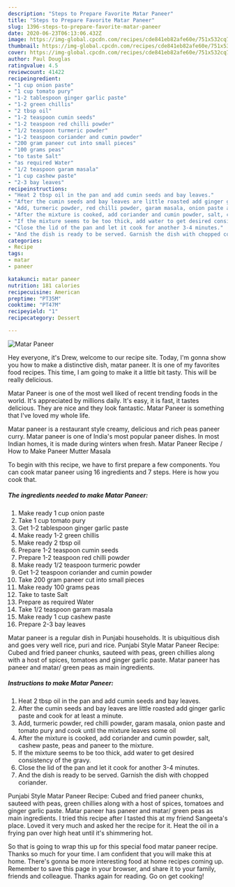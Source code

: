 ```yaml
---
description: "Steps to Prepare Favorite Matar Paneer"
title: "Steps to Prepare Favorite Matar Paneer"
slug: 1396-steps-to-prepare-favorite-matar-paneer
date: 2020-06-23T06:13:06.432Z
image: https://img-global.cpcdn.com/recipes/cde841eb82afe60e/751x532cq70/matar-paneer-recipe-main-photo.jpg
thumbnail: https://img-global.cpcdn.com/recipes/cde841eb82afe60e/751x532cq70/matar-paneer-recipe-main-photo.jpg
cover: https://img-global.cpcdn.com/recipes/cde841eb82afe60e/751x532cq70/matar-paneer-recipe-main-photo.jpg
author: Paul Douglas
ratingvalue: 4.5
reviewcount: 41422
recipeingredient:
- "1 cup onion paste"
- "1 cup tomato pury"
- "1-2 tablespoon ginger garlic paste"
- "1-2 green chillis"
- "2 tbsp oil"
- "1-2 teaspoon cumin seeds"
- "1-2 teaspoon red chilli powder"
- "1/2 teaspoon turmeric powder"
- "1-2 teaspoon coriander and cumin powder"
- "200 gram paneer cut into small pieces"
- "100 grams peas"
- "to taste Salt"
- "as required Water"
- "1/2 teaspoon garam masala"
- "1 cup cashew paste"
- "2-3 bay leaves"
recipeinstructions:
- "Heat 2 tbsp oil in the pan and add cumin seeds and bay leaves."
- "After the cumin seeds and bay leaves are little roasted add ginger garlic paste and cook for at least a minute."
- "Add, turmeric powder, red chilli powder, garam masala, onion paste and tomato pury and cook until the mixture leaves some oil"
- "After the mixture is cooked, add coriander and cumin powder, salt, cashew paste, peas and paneer to the mixture."
- "If the mixture seems to be too thick, add water to get desired consistency of the gravy."
- "Close the lid of the pan and let it cook for another 3-4 minutes."
- "And the dish is ready to be served. Garnish the dish with chopped coriander."
categories:
- Recipe
tags:
- matar
- paneer

katakunci: matar paneer 
nutrition: 181 calories
recipecuisine: American
preptime: "PT35M"
cooktime: "PT47M"
recipeyield: "1"
recipecategory: Dessert

---
```



![Matar Paneer](https://img-global.cpcdn.com/recipes/cde841eb82afe60e/751x532cq70/matar-paneer-recipe-main-photo.jpg)

Hey everyone, it's Drew, welcome to our recipe site. Today, I'm gonna show you how to make a distinctive dish, matar paneer. It is one of my favorites food recipes. This time, I am going to make it a little bit tasty. This will be really delicious.

Matar Paneer is one of the most well liked of recent trending foods in the world. It's appreciated by millions daily. It's easy, it is fast, it tastes delicious. They are nice and they look fantastic. Matar Paneer is something that I've loved my whole life.

Matar paneer is a restaurant style creamy, delicious and rich peas paneer curry. Matar paneer is one of India&#39;s most popular paneer dishes. In most Indian homes, it is made during winters when fresh. Matar Paneer Recipe / How to Make Paneer Mutter Masala


To begin with this recipe, we have to first prepare a few components. You can cook matar paneer using 16 ingredients and 7 steps. Here is how you cook that.

<!--inarticleads1-->

##### The ingredients needed to make Matar Paneer:

1. Make ready 1 cup onion paste
1. Take 1 cup tomato pury
1. Get 1-2 tablespoon ginger garlic paste
1. Make ready 1-2 green chillis
1. Make ready 2 tbsp oil
1. Prepare 1-2 teaspoon cumin seeds
1. Prepare 1-2 teaspoon red chilli powder
1. Make ready 1/2 teaspoon turmeric powder
1. Get 1-2 teaspoon coriander and cumin powder
1. Take 200 gram paneer cut into small pieces
1. Make ready 100 grams peas
1. Take to taste Salt
1. Prepare as required Water
1. Take 1/2 teaspoon garam masala
1. Make ready 1 cup cashew paste
1. Prepare 2-3 bay leaves


Matar paneer is a regular dish in Punjabi households. It is ubiquitious dish and goes very well rice, puri and rice. Punjabi Style Matar Paneer Recipe: Cubed and fried paneer chunks, sauteed with peas, green chillies along with a host of spices, tomatoes and ginger garlic paste. Matar paneer has paneer and matar/ green peas as main ingredients. 

<!--inarticleads2-->

##### Instructions to make Matar Paneer:

1. Heat 2 tbsp oil in the pan and add cumin seeds and bay leaves.
1. After the cumin seeds and bay leaves are little roasted add ginger garlic paste and cook for at least a minute.
1. Add, turmeric powder, red chilli powder, garam masala, onion paste and tomato pury and cook until the mixture leaves some oil
1. After the mixture is cooked, add coriander and cumin powder, salt, cashew paste, peas and paneer to the mixture.
1. If the mixture seems to be too thick, add water to get desired consistency of the gravy.
1. Close the lid of the pan and let it cook for another 3-4 minutes.
1. And the dish is ready to be served. Garnish the dish with chopped coriander.


Punjabi Style Matar Paneer Recipe: Cubed and fried paneer chunks, sauteed with peas, green chillies along with a host of spices, tomatoes and ginger garlic paste. Matar paneer has paneer and matar/ green peas as main ingredients. I tried this recipe after I tasted this at my friend Sangeeta&#39;s place. Loved it very much and asked her the recipe for it. Heat the oil in a frying pan over high heat until it&#39;s shimmering hot. 

So that is going to wrap this up for this special food matar paneer recipe. Thanks so much for your time. I am confident that you will make this at home. There's gonna be more interesting food at home recipes coming up. Remember to save this page in your browser, and share it to your family, friends and colleague. Thanks again for reading. Go on get cooking!
